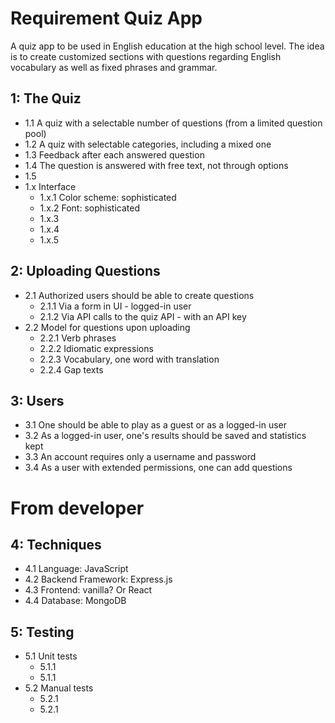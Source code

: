 # Requirement Quiz App

A quiz app to be used in English education at the high school level. The idea is to create customized sections with questions regarding English vocabulary as well as fixed phrases and grammar.

## 1: The Quiz
  * 1.1 A quiz with a selectable number of questions (from a limited question pool)
  * 1.2 A quiz with selectable categories, including a mixed one
  * 1.3 Feedback after each answered question
  * 1.4 The question is answered with free text, not through options
  * 1.5 
  * 1.x Interface
    * 1.x.1 Color scheme: sophisticated
    * 1.x.2 Font: sophisticated
    * 1.x.3 
    * 1.x.4 
    * 1.x.5 

## 2: Uploading Questions
  * 2.1 Authorized users should be able to create questions
    * 2.1.1 Via a form in UI - logged-in user
    * 2.1.2 Via API calls to the quiz API - with an API key
  * 2.2 Model for questions upon uploading
    * 2.2.1 Verb phrases
    * 2.2.2 Idiomatic expressions
    * 2.2.3 Vocabulary, one word with translation
    * 2.2.4 Gap texts

## 3: Users
  * 3.1 One should be able to play as a guest or as a logged-in user
  * 3.2 As a logged-in user, one's results should be saved and statistics kept
  * 3.3 An account requires only a username and password
  * 3.4 As a user with extended permissions, one can add questions


# From developer

## 4: Techniques
  * 4.1 Language: JavaScript
  * 4.2 Backend Framework: Express.js
  * 4.3 Frontend: vanilla? Or React
  * 4.4 Database: MongoDB

## 5: Testing
  * 5.1 Unit tests
    * 5.1.1
    * 5.1.1
  * 5.2 Manual tests
    * 5.2.1
    * 5.2.1
